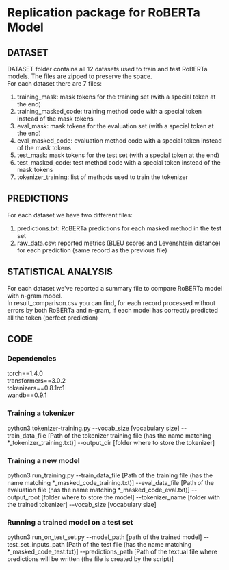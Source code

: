 # Replication package for RoBERTa Model
## DATASET
DATASET folder contains all 12 datasets used to train and test RoBERTa models. The files are zipped to preserve the space.  
For each dataset there are 7 files:  
1. training_mask: mask tokens for the training set (with a special token <z> at the end)
2. training_masked_code: training method code with a special token <x> instead of the mask tokens
3. eval_mask: mask tokens for the evaluation set (with a special token <z> at the end)
4. eval_masked_code: evaluation method code with a special token <x> instead of the mask tokens
5. test_mask: mask tokens for the test set (with a special token <z> at the end)
6. test_masked_code: test method code with a special token <x> instead of the mask tokens
7. tokenizer_training: list of methods used to train the tokenizer

## PREDICTIONS
For each dataset we have two different files:
1. predictions.txt: RoBERTa predictions for each masked method in the test set
2. raw_data.csv: reported metrics (BLEU scores and Levenshtein distance) for each prediction (same record as the previous file)

## STATISTICAL ANALYSIS
For each dataset we've reported a summary file to compare RoBERTa model with n-gram model.   
In result_comparison.csv you can find, for each record processed without errors by both RoBERTa and n-gram, if each model has correctly predicted all the token (perfect prediction)

## CODE
### Dependencies
torch==1.4.0  
transformers==3.0.2  
tokenizers==0.8.1rc1  
wandb==0.9.1  

### Training a tokenizer  
python3 tokenizer-training.py --vocab_size [vocabulary size] --train_data_file [Path of the tokenizer training file (has the name matching *_tokenizer_training.txt)] --output_dir [folder where to store the tokenizer]

### Training a new model
python3 run_training.py --train_data_file [Path of the training file (has the name matching *_masked_code_training.txt)] --eval_data_file [Path of the evaluation file (has the name matching *_masked_code_eval.txt)] --output_root [folder where to store the model] --tokenizer_name [folder with the trained tokenizer] --vocab_size [vocabulary size]

### Running a trained model on a test set
python3 run_on_test_set.py --model_path [path of the trained model] --test_set_inputs_path [Path of the test file (has the name matching *_masked_code_test.txt)] --predictions_path [Path of the textual file where predictions will be written (the file is created by the script)]
